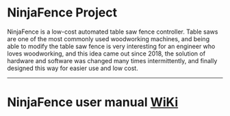 # NinjaFence Project

NinjaFence is a low-cost automated table saw fence controller. Table saws are one of the most commonly used woodworking machines, and being able to modify the table saw fence is very interesting for an engineer who loves woodworking, and this idea came out since 2018, the solution of hardware and software was changed many times intermittently, and finally designed this way for easier use and low cost.

---

# NinjaFence user manual [WiKi](https://github.com/ninjafence/ninjafence/wiki)
